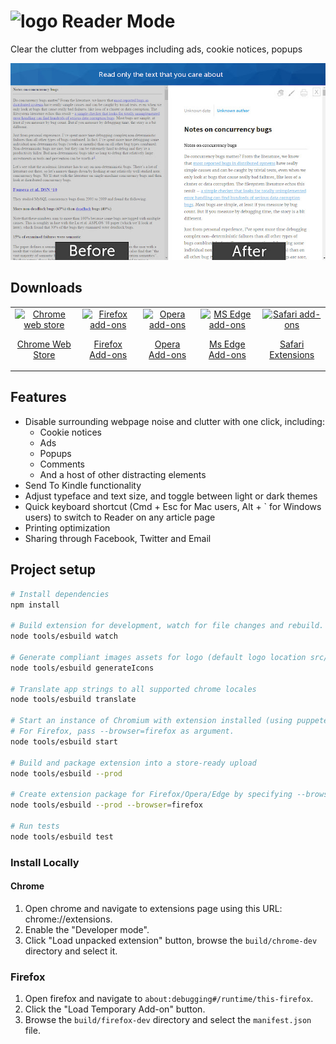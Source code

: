 # ![logo](src/assets/logo-24x24.png) Reader Mode

Clear the clutter from webpages including ads, cookie notices, popups

![Screenshot](src/assets/screenshot.jpeg "Screenshot")

## Downloads
<table cellspacing="0" cellpadding="0">
  <tr style="text-align: center">
    <td valign="center">
      <a align="center" href="https://chrome.google.com/webstore/ifokcmpbomhoaofjkbdhnfldmgiiggof">
        <img src="src/assets/chrome-logo.png" alt="Chrome web store" width="50" />
        <p align="center">Chrome Web Store</p>
      </a>
    </td>
    <td valign="center">
      <a href="https://addons.mozilla.org/firefox/extensions/">
        <img src="src/assets/firefox-logo.png" alt="Firefox add-ons" width="50" />
        <p align="center">Firefox Add-ons</p>
      </a>
    </td>
        <td valign="center">
      <a href="https://addons.opera.com/en/extensions/">
        <img src="src/assets/opera-logo.png" alt="Opera add-ons" width="50"/>
        <p align="center">Opera Add-ons</p>
      </a>
    </td>
        <td valign="center">
      <a href="https://microsoftedge.microsoft.com/addons">
        <img src="src/assets/ms-edge-logo.png" alt="MS Edge add-ons" width="50" />
        <p align="center">Ms Edge Add-ons</p>
      </a>
    </td>
        <td valign="center">
      <a href="https://apps.apple.com/app/apple-store/">
        <img src="src/assets/safari-logo.png" alt="Safari add-ons" width="50" />
        <p align="center">Safari Extensions</p>
      </a>
    </td>
  </tr>
</table>

## Features

* Disable surrounding webpage noise and clutter with one click, including:
  * Cookie notices
  * Ads
  * Popups
  * Comments
  * And a host of other distracting elements
* Send To Kindle functionality
* Adjust typeface and text size, and toggle between light or dark themes
* Quick keyboard shortcut (Cmd + Esc for Mac users, Alt + ` for Windows users) to switch to Reader on any article page
* Printing optimization
* Sharing through Facebook, Twitter and Email

## Project setup

```bash
# Install dependencies
npm install

# Build extension for development, watch for file changes and rebuild.
node tools/esbuild watch

# Generate compliant images assets for logo (default logo location src/assets/logo.png)
node tools/esbuild generateIcons

# Translate app strings to all supported chrome locales
node tools/esbuild translate

# Start an instance of Chromium with extension installed (using puppeteer)
# For Firefox, pass --browser=firefox as argument.
node tools/esbuild start 

# Build and package extension into a store-ready upload
node tools/esbuild --prod 

# Create extension package for Firefox/Opera/Edge by specifying --browser argument
node tools/esbuild --prod --browser=firefox

# Run tests
node tools/esbuild test
```

### Install Locally

#### Chrome
1. Open chrome and navigate to extensions page using this URL: chrome://extensions.
2. Enable the "Developer mode".
3. Click "Load unpacked extension" button, browse the `build/chrome-dev` directory and select it.

### Firefox
1. Open firefox and navigate to `about:debugging#/runtime/this-firefox`.
2. Click the "Load Temporary Add-on" button.
3. Browse the `build/firefox-dev` directory and select the `manifest.json` file.

<br>
<br>
